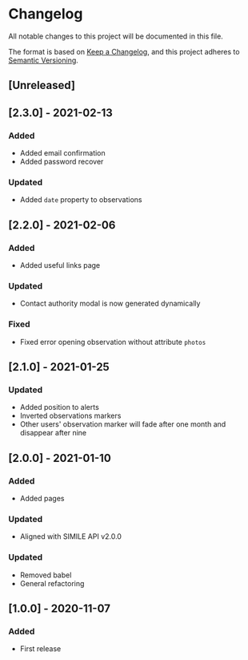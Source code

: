 # Changelog
All notable changes to this project will be documented in this file.

The format is based on [Keep a Changelog](https://keepachangelog.com/en/1.0.0/),
and this project adheres to [Semantic Versioning](https://semver.org/spec/v2.0.0.html).

## [Unreleased]

## [2.3.0] - 2021-02-13
### Added
- Added email confirmation
- Added password recover

### Updated
- Added `date` property to observations 

## [2.2.0] - 2021-02-06
### Added
- Added useful links page

### Updated
- Contact authority modal is now generated dynamically

### Fixed
- Fixed error opening observation without attribute `photos`

## [2.1.0] - 2021-01-25
### Updated
- Added position to alerts
- Inverted observations markers
- Other users' observation marker will fade after one month and disappear after nine

## [2.0.0] - 2021-01-10
### Added
- Added pages
  
### Updated
- Aligned with SIMILE API v2.0.0

### Updated
- Removed babel
- General refactoring

## [1.0.0] - 2020-11-07
### Added
- First release
